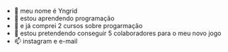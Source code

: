 - 👋 meu nome é Yngrid
- 👀  estou aprendendo programação  
- 🌱  e já comprei 2 cursos sobre progarmação
- 💞️ estou pretendendo conseguir 5 colaboradores para o meu novo jogo 
- 📫 instagram e e-mail

<!---
ingridjuliaaa/ingridjuliaaa is a ✨ special ✨ repository because its `README.md` (this file) appears on your GitHub profile.
You can click the Preview link to take a look at your changes.
--->
